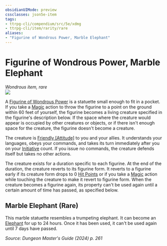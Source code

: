 ```yaml
---
obsidianUIMode: preview
cssclasses: json5e-item
tags:
- ttrpg-cli/compendium/src/5e/xdmg
- ttrpg-cli/item/rarity/rare
aliases: 
- "Figurine of Wondrous Power, Marble Elephant"
---
```

# Figurine of Wondrous Power, Marble Elephant
*Wondrous item, rare*  
![](Mechanics/items/img/figurine-of-wondrous-power-marble-elephant.webp#right)


A [Figurine of Wondrous Power](Mechanics/items/figurine-of-wondrous-power-xdmg.md) is a statuette small enough to fit in a pocket. If you take a [Magic](Mechanics/rules/actions.md#Magic) action to throw the figurine to a point on the ground within 60 feet of yourself, the figurine becomes a living creature specified in the figurine's description below. If the space where the creature would appear is occupied by other creatures or objects, or if there isn't enough space for the creature, the figurine doesn't become a creature.

The creature is [Friendly [Attitude]](Mechanics/rules/variant-rules/friendly-attitude-xphb.md) to you and your allies. It understands your languages, obeys your commands, and takes its turn immediately after you on your [Initiative](Mechanics/rules/variant-rules/initiative-xphb.md) count. If you issue no commands, the creature defends itself but takes no other actions.

The creature exists for a duration specific to each figurine. At the end of the duration, the creature reverts to its figurine form. It reverts to a figurine early if its creature form drops to 0 [Hit Points](Mechanics/rules/variant-rules/hit-points-xphb.md) or if you take a [Magic](Mechanics/rules/actions.md#Magic) action while touching the creature to make it revert to figurine form. When the creature becomes a figurine again, its property can't be used again until a certain amount of time has passed, as specified below.

## Marble Elephant (Rare)

This marble statuette resembles a trumpeting elephant. It can become an [Elephant](Mechanics/bestiary/beast/elephant-xphb.md) for up to 24 hours. Once it has been used, it can't be used again until 7 days have passed.

*Source: Dungeon Master's Guide (2024) p. 261*